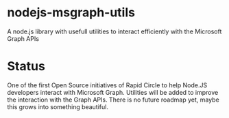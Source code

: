# nodejs-msgraph-utils
A node.js library with usefull utilities to interact efficiently with the Microsoft Graph APIs

# Status
One of the first Open Source initiatives of Rapid Circle to help Node.JS developers interact with Microsoft Graph. Utilities will be added to improve the interaction with the Graph APIs. There is no future roadmap yet, maybe this grows into something beautiful. 
